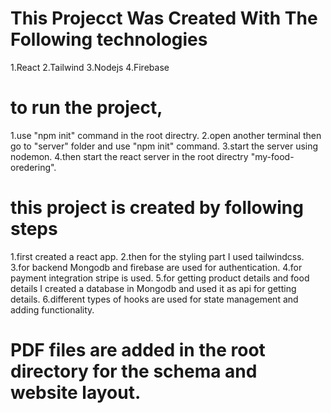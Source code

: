 # This Projecct Was Created With The Following technologies
1.React
2.Tailwind
3.Nodejs
4.Firebase

# to run the project,
1.use "npm init" command in the root directry.
2.open another terminal then go to "server" folder and use "npm init" command.
3.start the server using nodemon.
4.then start the react server in the root directry "my-food-oredering".

# this project is created by following steps
1.first created a react app.
2.then for the styling part I used tailwindcss.
3.for backend Mongodb and firebase are used for authentication.
4.for payment integration stripe is used.
5.for getting product details and food details I created a database in Mongodb and used it as api for getting details.
6.different types of hooks are used for state management and adding functionality.

# PDF files are added in the root directory for the schema and website layout.


